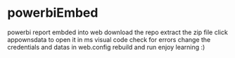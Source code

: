 # powerbiEmbed
powerbi report embded into web 
download the repo
extract the zip file 
click appownsdata to open it in ms visual code
check for errors
change the credentials and datas in web.config
rebuild and run 
enjoy learning :)
